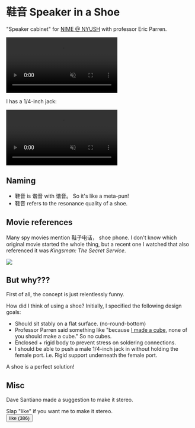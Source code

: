 # 鞋音 Speaker in a Shoe
"Speaker cabinet" for [NIME @ NYUSH](https://wp.nyu.edu/shanghai-ima-nime/) with professor Eric Parren.  

<video loop autoplay muted>
  <source src="rotate.mp4" type="video/mp4">
  <img src='overall.jpg' />
</video>

I has a 1/4-inch jack:  

<video loop autoplay muted>
  <source src="click.mp4" type="video/mp4">
</video>

## Naming
- 鞋音 is 谐音 with 谐音。 So it's like a meta-pun!  
- 鞋音 refers to the resonance quality of a shoe.  

## Movie references
Many spy movies mention 鞋子电话， shoe phone. I don't know which original movie started the whole thing, but a recent one I watched that also referenced it was *Kingsman: The Secret Service*.  

<img src='phone.jpg' />

## But why???
First of all, the concept is just relentlessly funny.  

How did I think of using a shoe? Initially, I specified the following design goals:  
- Should sit stably on a flat surface. (no-round-bottom)  
- Professor Parren said something like "because [I made a cube](https://wp.nyu.edu/shanghai-ima-nime/build-a-speaker-cabinet/), none of you should make a cube." So no cubes.  
- Enclosed + rigid body to prevent stress on soldering connections.  
- I should be able to push a male 1/4-inch jack in without holding the female port. i.e. Rigid support underneath the female port.  

A shoe is a perfect solution!  

## Misc
Dave Santiano made a suggestion to make it stereo.  

Slap "like" if you want me to make it stereo.  
<button onclick="alert('Error: not enough shoe');">like (386)</button>  
